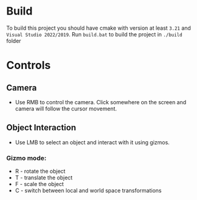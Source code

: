 # Build
To build this project you should have cmake with version at least `3.21` and `Visual Studio 2022/2019`.
Run `build.bat` to build the project in `./build` folder
# Controls
## Camera
* Use RMB to control the camera. Click somewhere on the screen and camera will follow the cursor movement.
## Object Interaction
* Use LMB to select an object and interact with it using gizmos.
### Gizmo mode:
* R - rotate the object
* T - translate the object
* F - scale the object
* C - switch between local and world space transformations